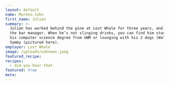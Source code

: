 ```yaml
---
layout: default
name: Moreno-John
first_name: Julian
summary: >-
  Julian has worked behind the pine at Lost Whale for three years, and is now
  the bar manager. When he’s not slinging drinks, you can find him studying for
  his computer science degree from UWM or lounging with his 2 dogs (Walter) and
  Sammy (pictured here).
employer: Lost Whale
image: /uploads/unknown.jpeg
featured_recipe:
recipes:
  - did-you-hear-that
featured: true
meta:
---
```



